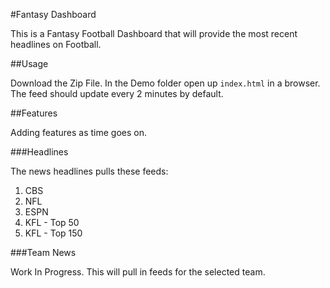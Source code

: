 #Fantasy Dashboard

This is a Fantasy Football Dashboard that will provide the most recent headlines on Football.

##Usage

Download the Zip File. In the Demo folder open up `index.html` in a browser. The feed should update every 2 minutes by default.

##Features

Adding features as time goes on.

###Headlines

The news headlines pulls these feeds:

1. CBS
2. NFL
3. ESPN
4. KFL - Top 50
5. KFL - Top 150

###Team News

Work In Progress. This will pull in feeds for the selected team.